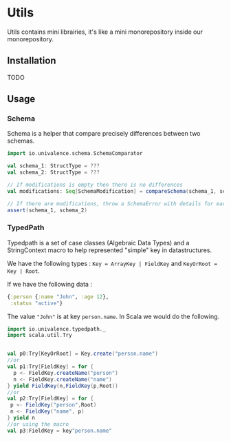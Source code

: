 Utils
======================

Utils contains mini librairies, it's like a mini monorepository inside our monorepository.

## Installation

TODO

## Usage

### Schema

Schema is a helper that compare precisely differences between two schemas.

```scala
import io.univalence.schema.SchemaComparator

val schema_1: StructType = ???
val schema_2: StructType = ???

// If modifications is empty then there is no differences
val modifications: Seq[SchemaModification] = compareSchema(schema_1, schema_2)

// If there are modifications, throw a SchemaError with details for each differences
assert(schema_1, schema_2)
```


### TypedPath
Typedpath is a set of case classes (Algebraic Data Types) and a StringContext macro to help represented "simple" key in datastructures.

We have the following types : `Key = ArrayKey | FieldKey`  and `KeyOrRoot = Key | Root`. 

If we have the following  data : 
```clojure
{:person {:name "John", :age 12},
 :status "active"}
```
The value `"John"` is at key `person.name`. In Scala we would do the following.

```scala
import io.univalence.typedpath._
import scala.util.Try


val p0:Try[KeyOrRoot] = Key.create("person.name")
//or
val p1:Try[FieldKey] = for {
  p <- FieldKey.createName("person")
  n <- FieldKey.createName("name")
} yield FieldKey(n,FieldKey(p,Root))
//or
val p2:Try[FieldKey] = for {
 p <- FieldKey("person",Root)
 n <- FieldKey("name", p)
} yield n
//or using the macro
val p3:FieldKey = key"person.name"
```

